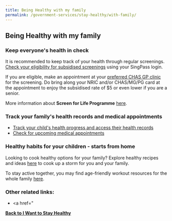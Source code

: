 ```yaml
---
title: Being Healthy with my family
permalink: /government-services/stay-healthy/with-family/
---
```


## Being Healthy with my family


### Keep everyone's health in check

It is recommended to keep track of your health through regular screenings. <a href="https://eservices.healthhub.sg/PersonalHealth/ScreeningEligibility" target="_blank">Check your eligibility for subsidised screenings</a> using your SingPass login.

If you are eligible, make an appointment at your <a href="https://www.chas.sg/clinic_locator.aspx?id=90" target="_blank">preferred CHAS GP clinic</a> for the screening. Do bring along your NRIC and/or CHAS/MG/PG card at the appointment to enjoy the subsidised rate of $5 or even lower if you are a senior.

More information about **Screen for Life Programme** <a href="https://www.healthhub.sg/programmes/61/Screen_for_Life#faqs" target="_blank">here</a>.


### Track your family's health records and medical appointments

- <a href="https://eservices.healthhub.sg/childhealth" target="_blank">Track your child's health progress and access their health records</a>
- <a href="https://eservices.healthhub.sg/Appointments/Dashboard/Index/4935e4b7cfef40ea7501eb24e2e12fed" target="_blank">Check for upcoming medical appointments</a>


### Healthy habits for your children - starts from home

Looking to cook healthy options for your family? Explore healthy recipes and ideas <a href="https://www.healthhub.sg/programmes/54/recipes" target="_blank">here</a> to cook up a storm for you and your family.

To stay active together, you may find age-friendly workout resources for the whole family <a href="https://www.healthhub.sg/programmes/170/StayWell#resources" target="_blank">here</a>.



### Other related links:
- <a href="




**[Back to I Want to Stay Healthy](/government-services/stay-healthy/)**
